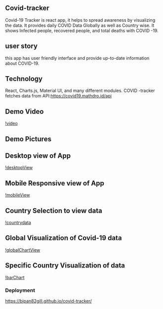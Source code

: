 ## Covid-tracker
  Covid-19 Tracker  is react app, it helps to spread awareness by visualizing the data. It provides daily COVID Data Globally as well as Country wise. It shows Infected people, recovered people, and total deaths with COVID -19.

## user story
this app has user friendly interface and provide up-to-date  information about COVID-19. 

## Technology 

 React, Charts.js, Material UI, and many different modules. COVID -tracker fetches data from API:https://covid19.mathdro.id/api

## Demo Video

[!video](./src/images/appvideo.gif)

## Demo Pictures
## Desktop view of App
[!desktopView](./src/images/desktopview.png)

## Mobile Responsive view of App
[!mobileView](./src/images/covid-1.png)

## Country Selection to view data
[!countrydata](./src/images/countrydata.png)

## Global Visualization of Covid-19 data
[!globalChartView](./src/images/chart.png)

## Specific Country Visualization of data
[!barChart](./src/images/barchart.png)

### Deployment

https://bipan82gill.github.io/covid-tracker/


